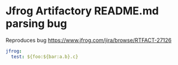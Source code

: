 # Jfrog Artifactory README.md parsing bug
Reproduces bug https://www.jfrog.com/jira/browse/RTFACT-27126

```yaml
jfrog: 
  test: ${foo:${bar:a.b}.c}
```
